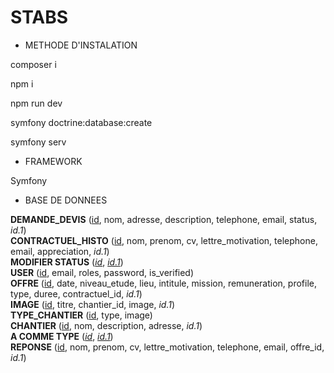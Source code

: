 # STABS
- METHODE D'INSTALATION

composer i

npm i

npm run dev

symfony doctrine:database:create

symfony serv

- FRAMEWORK

Symfony

- BASE DE DONNEES

**DEMANDE_DEVIS** (<ins>id</ins>, nom, adresse, description, telephone, email, status, _id.1_)  
**CONTRACTUEL_HISTO** (<ins>id</ins>, nom, prenom, cv, lettre_motivation, telephone, email, appreciation, _id.1_)  
**MODIFIER STATUS** (<ins>_id_</ins>, <ins>_id.1_</ins>)  
**USER** (<ins>id</ins>, email, roles, password, is_verified)  
**OFFRE** (<ins>id</ins>, date, niveau_etude, lieu, intitule, mission, remuneration, profile, type, duree, contractuel_id, _id.1_)  
**IMAGE** (<ins>id</ins>, titre, chantier_id, image, _id.1_)  
**TYPE_CHANTIER** (<ins>id</ins>, type, image)  
**CHANTIER** (<ins>id</ins>, nom, description, adresse, _id.1_)  
**A COMME TYPE** (<ins>_id_</ins>, <ins>_id.1_</ins>)  
**REPONSE** (<ins>id</ins>, nom, prenom, cv, lettre_motivation, telephone, email, offre_id, _id.1_)
